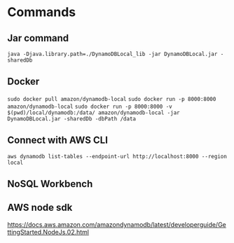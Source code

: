 # Commands
## Jar command
`java -Djava.library.path=./DynamoDBLocal_lib -jar DynamoDBLocal.jar -sharedDb`

## Docker
`sudo docker pull amazon/dynamodb-local`
`sudo docker run -p 8000:8000 amazon/dynamodb-local`
`sudo docker run -p 8000:8000 -v $(pwd)/local/dynamodb:/data/ amazon/dynamodb-local -jar DynamoDBLocal.jar -sharedDb -dbPath /data`

## Connect with AWS CLI
`aws dynamodb list-tables --endpoint-url http://localhost:8000 --region local`

## NoSQL Workbench

## AWS node sdk
https://docs.aws.amazon.com/amazondynamodb/latest/developerguide/GettingStarted.NodeJs.02.html
